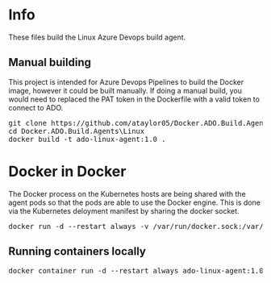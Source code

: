 # Info
These files build the Linux Azure Devops build agent.  

## Manual building
This project is intended for Azure Devops Pipelines to build the Docker image, however it could be built manually.  If doing a manual build, you would need to replaced the PAT token in the Dockerfile with a valid token to connect to ADO.<br>
<pre>
git clone https://github.com/ataylor05/Docker.ADO.Build.Agents.git
cd Docker.ADO.Build.Agents\Linux
docker build -t ado-linux-agent:1.0 .
</pre>

# Docker in Docker
The Docker process on the Kubernetes hosts are being shared with the agent pods so that the pods are able to use the Docker engine.  This is done via the Kubernetes deloyment manifest by sharing the docker socket.<br>
<pre>
docker run -d --restart always -v /var/run/docker.sock:/var/run/docker.sock ado-linux-agent:1.0
</pre>


## Running containers locally
<pre>
docker container run -d --restart always ado-linux-agent:1.0
</pre>
